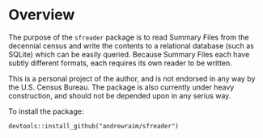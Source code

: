# Overview
The purpose of the `sfreader` package is to read Summary Files from the
decennial census and write the contents to a relational database (such as
SQLite) which can be easily queried. Because Summary Files each have subtly
different formats, each requires its own reader to be written.

This is a personal project of the author, and is not endorsed in any way
by the U.S. Census Bureau. The package is also currently under heavy
construction, and should not be depended upon in any serius way.

To install the package:
``` {r}
devtools::install_github("andrewraim/sfreader")
```
